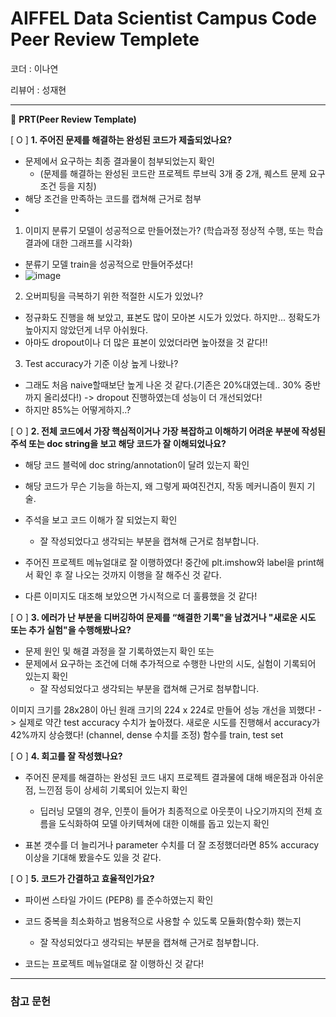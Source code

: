 # AIFFEL Data Scientist Campus Code Peer Review Templete

코더 : 이나연

리뷰어 : 성재현

---

🔑 **PRT(Peer Review Template)**

[ O ]  **1. 주어진 문제를 해결하는 완성된 코드가 제출되었나요?**
- 문제에서 요구하는 최종 결과물이 첨부되었는지 확인
	- (문제를 해결하는 완성된 코드란 프로젝트 루브릭 3개 중 2개, 퀘스트 문제 요구조건 등을 지칭)
- 해당 조건을 만족하는 코드를 캡쳐해 근거로 첨부
- 
1. 이미지 분류기 모델이 성공적으로 만들어졌는가? (학습과정 정상적 수행, 또는 학습 결과에 대한 그래프를 시각화)
- 분류기 모델 train을 성공적으로 만들어주셨다!
- ![image](https://github.com/user-attachments/assets/ec98969e-3c34-4057-a293-1afe38e01527)

2. 오버피팅을 극복하기 위한 적절한 시도가 있었나?
- 정규화도 진행을 해 보았고, 표본도 많이 모아본 시도가 있었다. 하지만... 정확도가 높아지지 않았던게 너무 아쉬웠다.
- 아마도 dropout이나 더 많은 표본이 있었더라면 높아졌을 것 같다!!

3. Test accuracy가 기준 이상 높게 나왔나?
- 그래도 처음 naive할때보단 높게 나온 것 같다.(기존은 20%대였는데.. 30% 중반까지 올리셨다!) -> dropout 진행하였는데 성능이 더 개선되었다!
- 하지만 85%는 어떻게하지..?

[ O ]  **2. 전체 코드에서 가장 핵심적이거나 가장 복잡하고 이해하기 어려운 부분에 작성된 
	주석 또는 doc string을 보고 해당 코드가 잘 이해되었나요?**
- 해당 코드 블럭에 doc string/annotation이 달려 있는지 확인
- 해당 코드가 무슨 기능을 하는지, 왜 그렇게 짜여진건지, 작동 메커니즘이 뭔지 기술.
- 주석을 보고 코드 이해가 잘 되었는지 확인
	- 잘 작성되었다고 생각되는 부분을 캡쳐해 근거로 첨부합니다.

- 주어진 프로젝트 메뉴얼대로 잘 이행하였다! 중간에 plt.imshow와 label을 print해서 확인 후 잘 나오는 것까지 이행을 잘 해주신 것 같다.
- 다른 이미지도 대조해 보았으면 가시적으로 더 훌륭했을 것 같다!

        
[ O ]  **3. 에러가 난 부분을 디버깅하여 문제를 “해결한 기록"을 남겼거나 "새로운 시도 
또는 추가 실험"을 수행해봤나요?**
- 문제 원인 및 해결 과정을 잘 기록하였는지 확인 또는
- 문제에서 요구하는 조건에 더해 추가적으로 수행한 나만의 시도, 실험이 기록되어 있는지 확인
	- 잘 작성되었다고 생각되는 부분을 캡쳐해 근거로 첨부합니다.

이미지 크기를 28x28이 아닌 원래 크기의 224 x 224로 만들어 성능 개선을 꾀했다! -> 실제로 약간 test accuracy 수치가 높아졌다.
새로운 시도를 진행해서 accuracy가 42%까지 상승했다! (channel, dense 수치를 조정)
함수를 train, test set 
        
[ O ]  **4. 회고를 잘 작성했나요?**
- 주어진 문제를 해결하는 완성된 코드 내지 프로젝트 결과물에 대해 배운점과 아쉬운점, 느낀점 등이 상세히 기록되어 있는지 확인
    - 딥러닝 모델의 경우, 인풋이 들어가 최종적으로 아웃풋이 나오기까지의 전체 흐름을 도식화하여 모델 아키텍쳐에 대한 이해를 돕고 있는지 확인

- 표본 갯수를 더 늘리거나 parameter 수치를 더 잘 조정했더라면 85% accuracy 이상을 기대해 봤을수도 있을 것 같다.
  

[ O ]  **5. 코드가 간결하고 효율적인가요?**
- 파이썬 스타일 가이드 (PEP8) 를 준수하였는지 확인
- 코드 중복을 최소화하고 범용적으로 사용할 수 있도록 모듈화(함수화) 했는지
	- 잘 작성되었다고 생각되는 부분을 캡쳐해 근거로 첨부합니다.

- 코드는 프로젝트 메뉴얼대로 잘 이행하신 것 같다!


---
### 참고 문헌
